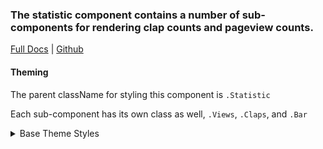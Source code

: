 ### The statistic component contains a number of sub-components for rendering clap counts and pageview counts.

[Full Docs](https://laughing-train-834032fc.pages.github.io/?path=/docs/components-statistic) | [Github](https://github.com/pinpt/react/tree/master/src/components/Statistic)

#### Theming

The parent className for styling this component is `.Statistic`

Each sub-component has its own class as well, `.Views`, `.Claps`, and `.Bar`

<details>
	<summary>Base Theme Styles</summary>

```css
.Statistic.wrapper {
	display: flex;
	align-items: center;
}

.Statistic .count {
	margin-left: 5px;
}

.Statistic.Bar .Statistic.Views.wrapper {
	margin-right: 20px;
}
```

</details>
